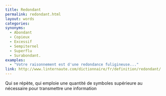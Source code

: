 ```yaml
---
title: Redondant
permalink: redondant.html
layout: words
categories:
synonyms:
  - Abondant
  - Copieux
  - Excessif
  - Sempiternel
  - Superflu
  - Surabondant.
examples:
  - "Votre raisonnement est d'une redondance fuligineuse..."
link: http://www.linternaute.com/dictionnaire/fr/definition/redondant/
---
```


Qui se répète, qui emploie une quantité de symboles supérieure au nécessaire pour transmettre une information

